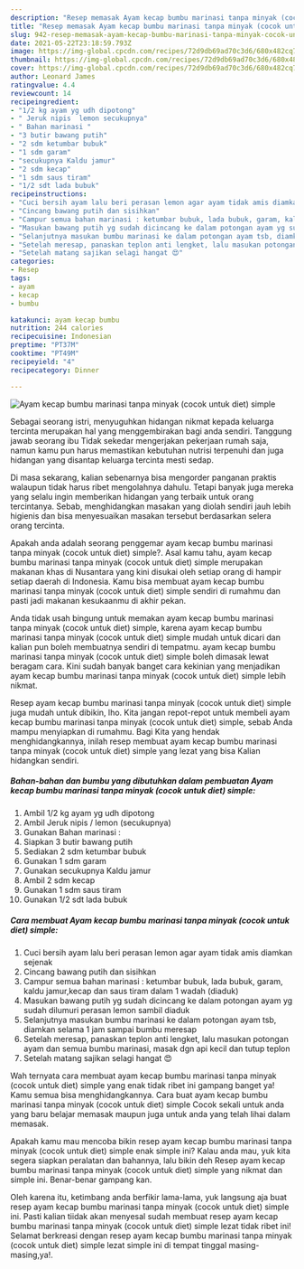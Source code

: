 ```yaml
---
description: "Resep memasak Ayam kecap bumbu marinasi tanpa minyak (cocok untuk diet) simple Sederhana dan Mudah Dibuat"
title: "Resep memasak Ayam kecap bumbu marinasi tanpa minyak (cocok untuk diet) simple Sederhana dan Mudah Dibuat"
slug: 942-resep-memasak-ayam-kecap-bumbu-marinasi-tanpa-minyak-cocok-untuk-diet-simple-sederhana-dan-mudah-dibuat
date: 2021-05-22T23:18:59.793Z
image: https://img-global.cpcdn.com/recipes/72d9db69ad70c3d6/680x482cq70/ayam-kecap-bumbu-marinasi-tanpa-minyak-cocok-untuk-diet-simple-foto-resep-utama.jpg
thumbnail: https://img-global.cpcdn.com/recipes/72d9db69ad70c3d6/680x482cq70/ayam-kecap-bumbu-marinasi-tanpa-minyak-cocok-untuk-diet-simple-foto-resep-utama.jpg
cover: https://img-global.cpcdn.com/recipes/72d9db69ad70c3d6/680x482cq70/ayam-kecap-bumbu-marinasi-tanpa-minyak-cocok-untuk-diet-simple-foto-resep-utama.jpg
author: Leonard James
ratingvalue: 4.4
reviewcount: 14
recipeingredient:
- "1/2 kg ayam yg udh dipotong"
- " Jeruk nipis  lemon secukupnya"
- " Bahan marinasi "
- "3 butir bawang putih"
- "2 sdm ketumbar bubuk"
- "1 sdm garam"
- "secukupnya Kaldu jamur"
- "2 sdm kecap"
- "1 sdm saus tiram"
- "1/2 sdt lada bubuk"
recipeinstructions:
- "Cuci bersih ayam lalu beri perasan lemon agar ayam tidak amis diamkan sejenak"
- "Cincang bawang putih dan sisihkan"
- "Campur semua bahan marinasi : ketumbar bubuk, lada bubuk, garam, kaldu jamur,kecap dan saus tiram dalam 1 wadah (diaduk)"
- "Masukan bawang putih yg sudah dicincang ke dalam potongan ayam yg sudah dilumuri perasan lemon sambil diaduk"
- "Selanjutnya masukan bumbu marinasi ke dalam potongan ayam tsb, diamkan selama 1 jam sampai bumbu meresap"
- "Setelah meresap, panaskan teplon anti lengket, lalu masukan potongan ayam dan semua bumbu marinasi, masak dgn api kecil dan tutup teplon"
- "Setelah matang sajikan selagi hangat 😍"
categories:
- Resep
tags:
- ayam
- kecap
- bumbu

katakunci: ayam kecap bumbu 
nutrition: 244 calories
recipecuisine: Indonesian
preptime: "PT37M"
cooktime: "PT49M"
recipeyield: "4"
recipecategory: Dinner

---
```



![Ayam kecap bumbu marinasi tanpa minyak (cocok untuk diet) simple](https://img-global.cpcdn.com/recipes/72d9db69ad70c3d6/680x482cq70/ayam-kecap-bumbu-marinasi-tanpa-minyak-cocok-untuk-diet-simple-foto-resep-utama.jpg)

Sebagai seorang istri, menyuguhkan hidangan nikmat kepada keluarga tercinta merupakan hal yang menggembirakan bagi anda sendiri. Tanggung jawab seorang ibu Tidak sekedar mengerjakan pekerjaan rumah saja, namun kamu pun harus memastikan kebutuhan nutrisi terpenuhi dan juga hidangan yang disantap keluarga tercinta mesti sedap.

Di masa  sekarang, kalian sebenarnya bisa mengorder panganan praktis walaupun tidak harus ribet mengolahnya dahulu. Tetapi banyak juga mereka yang selalu ingin memberikan hidangan yang terbaik untuk orang tercintanya. Sebab, menghidangkan masakan yang diolah sendiri jauh lebih higienis dan bisa menyesuaikan masakan tersebut berdasarkan selera orang tercinta. 



Apakah anda adalah seorang penggemar ayam kecap bumbu marinasi tanpa minyak (cocok untuk diet) simple?. Asal kamu tahu, ayam kecap bumbu marinasi tanpa minyak (cocok untuk diet) simple merupakan makanan khas di Nusantara yang kini disukai oleh setiap orang di hampir setiap daerah di Indonesia. Kamu bisa membuat ayam kecap bumbu marinasi tanpa minyak (cocok untuk diet) simple sendiri di rumahmu dan pasti jadi makanan kesukaanmu di akhir pekan.

Anda tidak usah bingung untuk memakan ayam kecap bumbu marinasi tanpa minyak (cocok untuk diet) simple, karena ayam kecap bumbu marinasi tanpa minyak (cocok untuk diet) simple mudah untuk dicari dan kalian pun boleh membuatnya sendiri di tempatmu. ayam kecap bumbu marinasi tanpa minyak (cocok untuk diet) simple boleh dimasak lewat beragam cara. Kini sudah banyak banget cara kekinian yang menjadikan ayam kecap bumbu marinasi tanpa minyak (cocok untuk diet) simple lebih nikmat.

Resep ayam kecap bumbu marinasi tanpa minyak (cocok untuk diet) simple juga mudah untuk dibikin, lho. Kita jangan repot-repot untuk membeli ayam kecap bumbu marinasi tanpa minyak (cocok untuk diet) simple, sebab Anda mampu menyiapkan di rumahmu. Bagi Kita yang hendak menghidangkannya, inilah resep membuat ayam kecap bumbu marinasi tanpa minyak (cocok untuk diet) simple yang lezat yang bisa Kalian hidangkan sendiri.

<!--inarticleads1-->

##### Bahan-bahan dan bumbu yang dibutuhkan dalam pembuatan Ayam kecap bumbu marinasi tanpa minyak (cocok untuk diet) simple:

1. Ambil 1/2 kg ayam yg udh dipotong
1. Ambil  Jeruk nipis / lemon (secukupnya)
1. Gunakan  Bahan marinasi :
1. Siapkan 3 butir bawang putih
1. Sediakan 2 sdm ketumbar bubuk
1. Gunakan 1 sdm garam
1. Gunakan secukupnya Kaldu jamur
1. Ambil 2 sdm kecap
1. Gunakan 1 sdm saus tiram
1. Gunakan 1/2 sdt lada bubuk




<!--inarticleads2-->

##### Cara membuat Ayam kecap bumbu marinasi tanpa minyak (cocok untuk diet) simple:

1. Cuci bersih ayam lalu beri perasan lemon agar ayam tidak amis diamkan sejenak
1. Cincang bawang putih dan sisihkan
1. Campur semua bahan marinasi : ketumbar bubuk, lada bubuk, garam, kaldu jamur,kecap dan saus tiram dalam 1 wadah (diaduk)
1. Masukan bawang putih yg sudah dicincang ke dalam potongan ayam yg sudah dilumuri perasan lemon sambil diaduk
1. Selanjutnya masukan bumbu marinasi ke dalam potongan ayam tsb, diamkan selama 1 jam sampai bumbu meresap
1. Setelah meresap, panaskan teplon anti lengket, lalu masukan potongan ayam dan semua bumbu marinasi, masak dgn api kecil dan tutup teplon
1. Setelah matang sajikan selagi hangat 😍




Wah ternyata cara membuat ayam kecap bumbu marinasi tanpa minyak (cocok untuk diet) simple yang enak tidak ribet ini gampang banget ya! Kamu semua bisa menghidangkannya. Cara buat ayam kecap bumbu marinasi tanpa minyak (cocok untuk diet) simple Cocok sekali untuk anda yang baru belajar memasak maupun juga untuk anda yang telah lihai dalam memasak.

Apakah kamu mau mencoba bikin resep ayam kecap bumbu marinasi tanpa minyak (cocok untuk diet) simple enak simple ini? Kalau anda mau, yuk kita segera siapkan peralatan dan bahannya, lalu bikin deh Resep ayam kecap bumbu marinasi tanpa minyak (cocok untuk diet) simple yang nikmat dan simple ini. Benar-benar gampang kan. 

Oleh karena itu, ketimbang anda berfikir lama-lama, yuk langsung aja buat resep ayam kecap bumbu marinasi tanpa minyak (cocok untuk diet) simple ini. Pasti kalian tiidak akan menyesal sudah membuat resep ayam kecap bumbu marinasi tanpa minyak (cocok untuk diet) simple lezat tidak ribet ini! Selamat berkreasi dengan resep ayam kecap bumbu marinasi tanpa minyak (cocok untuk diet) simple lezat simple ini di tempat tinggal masing-masing,ya!.


